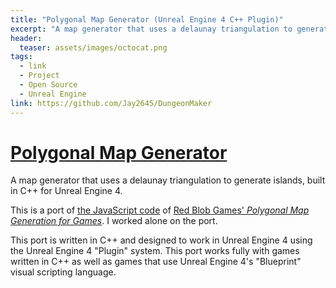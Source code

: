 ```yaml
---
title: "Polygonal Map Generator (Unreal Engine 4 C++ Plugin)"
excerpt: "A map generator that uses a delaunay triangulation to generate islands, built in C++ for Unreal Engine 4."
header:
  teaser: assets/images/octocat.png
tags:
  - link
  - Project
  - Open Source
  - Unreal Engine
link: https://github.com/Jay2645/DungeonMaker
---
```


# [Polygonal Map Generator](https://github.com/Jay2645/Unreal-Polygonal-Map-Gen)

A map generator that uses a delaunay triangulation to generate islands, built in C++ for Unreal Engine 4.

This is a port of [the JavaScript code](https://github.com/amitp/mapgen2) of [Red Blob Games' *Polygonal Map Generation for Games*](http://www-cs-students.stanford.edu/~amitp/game-programming/polygon-map-generation/). I worked alone on the port.

This port is written in C++ and designed to work in Unreal Engine 4 using the Unreal Engine 4 "Plugin" system. This port works fully with games written in C++ as well as games that use Unreal Engine 4's "Blueprint" visual scripting language.